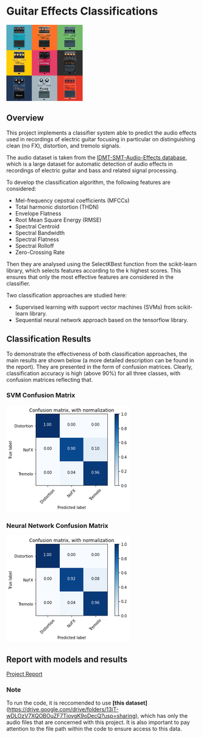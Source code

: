 # **Guitar Effects Classifications**

<img src="img/pedals.jpg" alt="pedals" width="200"/>

## **Overview**

This project implements a classifier system able to predict the audio effects used in recordings of electric guitar focusing in particular on distinguishing clean (no FX), distortion, and tremolo signals. 

The audio dataset is taken from the [IDMT-SMT-Audio-Effects database](https://www.idmt.fraunhofer.de/en/business_units/m2d/smt/audio_effects.html), which is a large dataset for automatic detection of audio effects in recordings of electric guitar and bass and related signal processing.

To develop the classification algorithm, the following features are considered: 

- Mel-frequency cepstral coefficients (MFCCs) 
- Total harmonic distortion (THDN)
- Envelope Flatness
- Root Mean Square Energy (RMSE) 
- Spectral Centroid
- Spectral Bandwidth 
- Spectral Flatness 
- Spectral Rolloff
- Zero-Crossing Rate

Then they are analysed using the SelectKBest function from the scikit-learn library, which selects features according to the k highest scores. This ensures that only the most effective features are considered in the classifier. 

Two classification approaches are studied here:

- Supervised learning with support vector machines (SVMs) from scikit-learn library.
- Sequential neural network approach based on the tensorflow library. 

## **Classification Results**
To demonstrate the effectiveness of both classification approaches, the main results are shown below (a more detailed description can be found in the report). They are presented in the form of confusion matrices. Clearly, classification accuracy is high (above 90%) for all three classes, with confusion matrices reflecting that. 

### SVM Confusion Matrix
![](img/svmcm.png)

### Neural Network Confusion Matrix
![](img/nncm.png)

## **Report with models and results**
[Project Report](https://docs.google.com/document/d/1m-M3qP3C9z6Qg7EcXej9O9Hzm-puHk-ThQ6Iwsc-UcY/edit?usp=sharing)
 
### Note 
To run the code, it is reccomended to use **[this dataset]**(https://drive.google.com/drive/folders/13iT-wDLOzV7XQOBOuZF7TiovgK9oDecQ?usp=sharing), which has only the audio files that are concerned with this project. It is also important to pay attention to the file path within the code to ensure access to this data.

